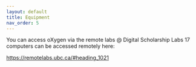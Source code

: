 ```yaml
---
layout: default
title: Equipment
nav_order: 5
---
```


You can access oXygen via the remote labs @ Digital Scholarship Labs 
17 computers can be accessed remotely here: 

https://remotelabs.ubc.ca/#heading_1021 
